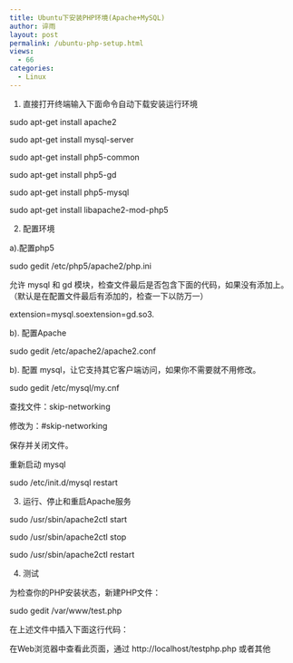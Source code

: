 ```yaml
---
title: Ubuntu下安装PHP环境(Apache+MySQL)
author: 谇雨
layout: post
permalink: /ubuntu-php-setup.html
views:
  - 66
categories:
  - Linux
---
```

1. 直接打开终端输入下面命令自动下载安装运行环境

sudo apt-get install apache2

sudo apt-get install mysql-server

sudo apt-get install php5-common

sudo apt-get install php5-gd

sudo apt-get install php5-mysql

sudo apt-get install libapache2-mod-php5

2. 配置环境

a).配置php5

sudo gedit /etc/php5/apache2/php.ini  
<!--more-->

  
允许 mysql 和 gd 模块，检查文件最后是否包含下面的代码，如果没有添加上。（默认是在配置文件最后有添加的，检查一下以防万一）

extension=mysql.soextension=gd.so3. 

b). 配置Apache

sudo gedit /etc/apache2/apache2.conf

b). 配置 mysql，让它支持其它客户端访问，如果你不需要就不用修改。

sudo gedit /etc/mysql/my.cnf

查找文件：skip-networking

修改为：#skip-networking

保存并关闭文件。

重新启动 mysql

sudo /etc/init.d/mysql restart

3. 运行、停止和重启Apache服务

sudo /usr/sbin/apache2ctl start

sudo /usr/sbin/apache2ctl stop

sudo /usr/sbin/apache2ctl restart

4. 测试

为检查你的PHP安装状态，新建PHP文件：

sudo gedit /var/www/test.php

在上述文件中插入下面这行代码：

<?php phpinfo(); ?>

在Web浏览器中查看此页面，通过 http://localhost/testphp.php 或者其他